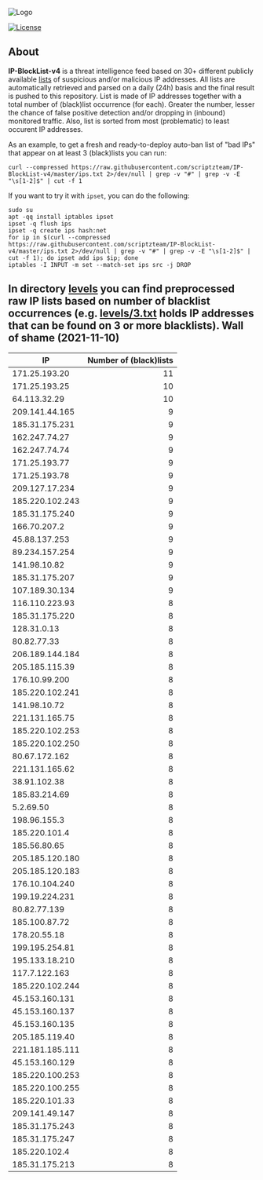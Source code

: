 ![Logo](https://i.imgur.com/PyKLAe7.png)

[![License](https://img.shields.io/badge/license-The_Unlicense-red.svg)](https://unlicense.org/)

About
----

**IP-BlockList-v4** is a threat intelligence feed based on 30+ different publicly available [lists](https://github.com/stamparm/maltrail) of suspicious and/or malicious IP addresses. All lists are automatically retrieved and parsed on a daily (24h) basis and the final result is pushed to this repository. List is made of IP addresses together with a total number of (black)list occurrence (for each). Greater the number, lesser the chance of false positive detection and/or dropping in (inbound) monitored traffic. Also, list is sorted from most (problematic) to least occurent IP addresses.

As an example, to get a fresh and ready-to-deploy auto-ban list of "bad IPs" that appear on at least 3 (black)lists you can run:

```
curl --compressed https://raw.githubusercontent.com/scriptzteam/IP-BlockList-v4/master/ips.txt 2>/dev/null | grep -v "#" | grep -v -E "\s[1-2]$" | cut -f 1
```

If you want to try it with `ipset`, you can do the following:

```
sudo su
apt -qq install iptables ipset
ipset -q flush ips
ipset -q create ips hash:net
for ip in $(curl --compressed https://raw.githubusercontent.com/scriptzteam/IP-BlockList-v4/master/ips.txt 2>/dev/null | grep -v "#" | grep -v -E "\s[1-2]$" | cut -f 1); do ipset add ips $ip; done
iptables -I INPUT -m set --match-set ips src -j DROP
```

In directory [levels](levels) you can find preprocessed raw IP lists based on number of blacklist occurrences (e.g. [levels/3.txt](levels/3.txt) holds IP addresses that can be found on 3 or more blacklists).
Wall of shame (2021-11-10)
----

|IP|Number of (black)lists|
|---|--:|
171.25.193.20|11
171.25.193.25|10
64.113.32.29|10
209.141.44.165|9
185.31.175.231|9
162.247.74.27|9
162.247.74.74|9
171.25.193.77|9
171.25.193.78|9
209.127.17.234|9
185.220.102.243|9
185.31.175.240|9
166.70.207.2|9
45.88.137.253|9
89.234.157.254|9
141.98.10.82|9
185.31.175.207|9
107.189.30.134|9
116.110.223.93|8
185.31.175.220|8
128.31.0.13|8
80.82.77.33|8
206.189.144.184|8
205.185.115.39|8
176.10.99.200|8
185.220.102.241|8
141.98.10.72|8
221.131.165.75|8
185.220.102.253|8
185.220.102.250|8
80.67.172.162|8
221.131.165.62|8
38.91.102.38|8
185.83.214.69|8
5.2.69.50|8
198.96.155.3|8
185.220.101.4|8
185.56.80.65|8
205.185.120.180|8
205.185.120.183|8
176.10.104.240|8
199.19.224.231|8
80.82.77.139|8
185.100.87.72|8
178.20.55.18|8
199.195.254.81|8
195.133.18.210|8
117.7.122.163|8
185.220.102.244|8
45.153.160.131|8
45.153.160.137|8
45.153.160.135|8
205.185.119.40|8
221.181.185.111|8
45.153.160.129|8
185.220.100.253|8
185.220.100.255|8
185.220.101.33|8
209.141.49.147|8
185.31.175.243|8
185.31.175.247|8
185.220.102.4|8
185.31.175.213|8
